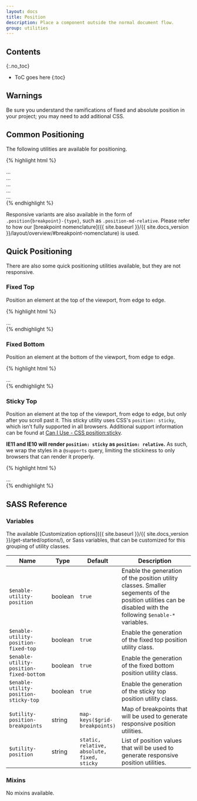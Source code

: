```yaml
---
layout: docs
title: Position
description: Place a component outside the normal document flow.
group: utilities
---
```


## Contents
{:.no_toc}

* ToC goes here
{:toc}

## Warnings

Be sure you understand the ramifications of fixed and absolute position in your project; you may need to add aditional CSS.

## Common Positioning

The following utilities are available for positioning.

{% highlight html %}
<div class="position-static">...</div>
<div class="position-relative">...</div>
<div class="position-absolute">...</div>
<div class="position-fixed">...</div>
<div class="position-sticky">...</div>
{% endhighlight %}

Responsive variants are also available in the form of `.position{breakpoint}-{type}`, such as `.position-md-relative`. Please refer to how our [breakpoint nomenclature]({{ site.baseurl }}/{{ site.docs_version }}/layout/overview/#breakpoint-nomenclature) is used.

## Quick Positioning

There are also some quick positioning utilities available, but they are not responsive.

### Fixed Top

Position an element at the top of the viewport, from edge to edge.

{% highlight html %}
<div class="fixed-top">...</div>
{% endhighlight %}

### Fixed Bottom

Position an element at the bottom of the viewport, from edge to edge.

{% highlight html %}
<div class="fixed-bottom">...</div>
{% endhighlight %}

### Sticky Top

Position an element at the top of the viewport, from edge to edge, but only after you scroll past it.
This sticky utility uses CSS's `position: sticky`, which isn't fully supported in all browsers.  Additional support information can be found at [Can I Use - CSS position:sticky](https://caniuse.com/#feat=css-sticky).

**IE11 and IE10 will render `position: sticky` as `position: relative`.** As such, we wrap the styles in a `@supports` query, limiting the stickiness to only browsers that can render it properly.

{% highlight html %}
<div class="sticky-top">...</div>
{% endhighlight %}

## SASS Reference

### Variables

The available [Customization options]({{ site.baseurl }}/{{ site.docs_version }}/get-started/options/), or Sass variables, that can be customized for this grouping of utility classes.

<div class="table-scroll">
    <table class="table table-bordered table-striped">
        <thead>
            <tr>
                <th style="width: 100px;">Name</th>
                <th style="width: 50px;">Type</th>
                <th style="width: 50px;">Default</th>
                <th>Description</th>
            </tr>
        </thead>
        <tbody>
            <tr>
                <td><code>$enable-utility-position</code></td>
                <td>boolean</td>
                <td><code>true</code></td>
                <td>
                    Enable the generation of the position utility classes.
                    Smaller segements of the position utilities can be disabled with the following <code>$enable-*</code> variables.
                </td>
            </tr>
            <tr>
                <td><code>$enable-utility-position-fixed-top</code></td>
                <td>boolean</td>
                <td><code>true</code></td>
                <td>
                    Enable the generation of the fixed top position utility class.
                </td>
            </tr>
            <tr>
                <td><code>$enable-utility-position-fixed-bottom</code></td>
                <td>boolean</td>
                <td><code>true</code></td>
                <td>
                    Enable the generation of the fixed bottom position utility class.
                </td>
            </tr>
            <tr>
                <td><code>$enable-utility-position-sticky-top</code></td>
                <td>boolean</td>
                <td><code>true</code></td>
                <td>
                    Enable the generation of the sticky top position utility class.
                </td>
            </tr>
            <tr>
                <td><code>$utility-position-breakpoints</code></td>
                <td>string</td>
                <td><code>map-keys($grid-breakpoints)</code></td>
                <td>
                    Map of breakpoints that will be used to generate responsive position utilities.
                </td>
            </tr>
            <tr>
                <td><code>$utility-position</code></td>
                <td>string</td>
                <td><code>static, relative, absolute, fixed, sticky</code></td>
                <td>
                    List of position values that will be used to generate responsive position utilities.
                </td>
            </tr>
        </tbody>
    </table>
</div>

### Mixins

No mixins available.

